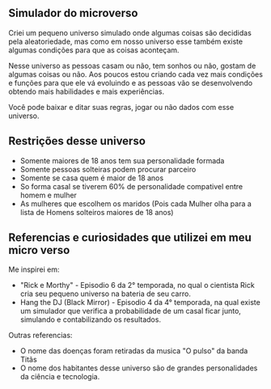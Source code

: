 ## Simulador do microverso

Criei um pequeno universo simulado onde algumas coisas são decididas pela
aleatoriedade, mas como em nosso universo esse também existe algumas condições para que as coisas aconteçam.

Nesse universo as pessoas casam ou não, tem sonhos ou não, gostam de algumas coisas ou não. Aos poucos
estou criando cada vez mais condições e funções para que ele vá evoluindo e as pessoas vão se desenvolvendo obtendo mais habilidades e mais experiências.

Você pode baixar e ditar suas regras, jogar ou não dados com esse universo.

## Restrições desse universo

- Somente maiores de 18 anos tem sua personalidade formada
- Somente pessoas solteiras podem procurar parceiro
- Somente se casa quem é maior de 18 anos
- So forma casal se tiverem 60% de personalidade compativel entre homem e mulher
- As mulheres que escolhem os maridos (Pois cada Mulher olha para a lista de Homens solteiros maiores de 18 anos)



##  Referencias e curiosidades que utilizei em meu micro verso
Me inspirei em:
 - "Rick e Morthy" -  Episodio 6 da 2° temporada, no qual o cientista Rick cria seu pequeno universo na bateria de seu carro.
 - Hang the DJ (Black Mirror) - Episodio 4 da 4° temporada, na qual existe um simulador que verifica a probabilidade de um casal ficar junto, simulando e contabilizando os resultados.

Outras referencias: 
- O nome das doenças foram retiradas da musica "O pulso" da banda Titãs
- O nome dos habitantes desse universo são de grandes personalidades da ciência e tecnologia.

